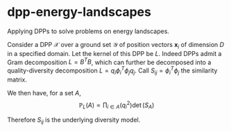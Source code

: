 # dpp-energy-landscapes
Applying DPPs to solve problems on energy landscapes.

Consider a DPP $\mathcal{X}$ over a ground set $\mathcal{Y}$ of position vectors $\mathbf{x}_i$ of dimension $D$ in a specified domain. Let the kernel of this DPP be $L$. Indeed DPPs admit a Gram decomposition $L = B^T B$, which can further be decomposed into a quality-diversity decomposition $L = q_i \phi_i^T \phi_j q_j$. Call $S_{ij} = \phi_i^T \phi_j$ the similarity matrix.

We then have, for a set $A$, $$\mathbb{P}_L(A) \propto \prod_{i \in A} (q_i^2) \det(S_A)$$

Therefore $S_{ij}$ is the underlying diversity model. 
